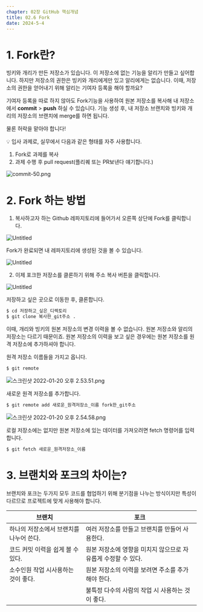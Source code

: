 ```yaml
---
chapter: 02장 GitHub 핵심개념
title: 02.6 Fork
date: 2024-5-4
---
```


# 1. Fork란?

빙키와 개리가 만든 저장소가 있습니다. 이 저장소에 없는 기능을 알리가 만들고 싶어합니다. 하지만 저장소의 권한은 빙키와 개리에게만 있고 알리에게는 없습니다. 이때, 저장소의 권한을 얻어내기 위해 알리는 기여자 등록을 해야 할까요? 

기여자 등록을 따로 하지 않아도 Fork기능을 사용하여 원본 저장소를 복사해 내 저장소에서 **commit** > **push** 하실 수 있습니다. 기능 생성 후, 내 저장소 브랜치와 빙키와 개리의 저장소의 브랜치에 merge를 하면 됩니다.

물론 허락을 맡아야 합니다!

<aside>
💡 입사 과제로, 실무에서 다음과 같은 형태를 자주 사용합니다.

1. Fork로 과제를 복사
2. 과제 수행 후 pull request(플리퀘 또는 PR보낸다 얘기합니다.)
</aside>

![commit-50.png](/images/github/chapter02-6/commit-50.png)

# 2. Fork 하는 방법

1) 복사하고자 하는 Github 레파지토리에 들어가서 오른쪽 상단에 Fork를 클릭합니다.

![Untitled](/images/github/chapter02-6/Untitled.png)

Fork가 완료되면 내 레파지토리에 생성된 것을 볼 수 있습니다.

![Untitled](/images/github/chapter02-6/Untitled%201.png)

2) 이제 포크한 저장소를 클론하기 위해 주소 복사 버튼을 클릭합니다.

![Untitled](/images/github/chapter02-6/Untitled%202.png)

저장하고 싶은 곳으로 이동한 후, 클론합니다. 

```bash
$ cd 저장하고_싶은_디렉토리
$ git clone 복사한_git주소 .
```

이때, 개리와 빙키의 원본 저장소의 변경 이력을 볼 수 없습니다. 원본 저장소와 알리의 저장소는 다르기 때문이죠. 원본 저장소의 이력을 보고 싶은 경우에는 원본 저장소를 원격 저장소에 추가하셔야 합니다.

원격 저장소 이름들을 가지고 옵니다.

```bash
$ git remote
```

![스크린샷 2022-01-20 오후 2.53.51.png](/images/github/chapter02-6/1.png)

새로운 원격 저장소를 추가합니다.

```bash
$ git remote add 새로운_원격저장소_이름 fork한_git주소
```

![스크린샷 2022-01-20 오후 2.54.58.png](/images/github/chapter02-6/2.png)

로컬 저장소에는 없지만 원본 저장소에 있는 데이터를 가져오려면 fetch 명령어를 입력합니다.

```bash
$ git fetch 새로운_원격저장소_이름
```

# 3. 브랜치와 포크의 차이는?

브랜치와 포크는 두가지 모두 코드를 협업하기 위해 분기점을 나누는 방식이지만 특성이 다르므로 프로젝트에 맞게 사용해야 합니다.

| 브랜치 | 포크 |
| --- | --- |
|   하나의 저장소에서 브랜치를 나누어 쓴다. |   여러 저장소를 만들고 브랜치를 만들어 사용한다. |
|   코드 커밋 이력을 쉽게 볼 수 있다. |   원본 저장소에 영향을 미치지 않으므로 자유롭게 수정할 수 있다. |
|   소수인원 작업 시사용하는 것이 좋다. |   원본 저장소의 이력을 보려면 주소를 추가해야 한다. |
|  |   불특정 다수의 사람의 작업 시 사용하는 것이 좋다. |
